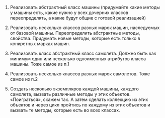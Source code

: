 
1. Реализовать абстрактный класс машины (придумайте какие методы у машины есть, какие нужно у всех дочерних классов переопределять, а какие будут общие с готовой реализацией)

2. Реализовать несколько классов разных марок машин, наследуемых от базовой машины. Переопределить абстрактные методы, свойства. Придумать новые методы, которые есть только в конкретных марках машин.

3. Реализовать класс абстрактный класс самолета. Должно быть как минимум один или несколько одноименных атрибутов класса машины. Тоже самое из п.1

4. Реализовать несколько классов разных марок самолетов. Тоже самое из п.2

5. Создать несколько экземпляров каждой машины, каждого самолета, вызвать различные методы у этих объектов. «Поиграться», скажем так. А затем сделать коллекцию из этих объектов и через цикл пройтись по каждому из этих объектов и вызвать те методы, которые есть во всех классах.
